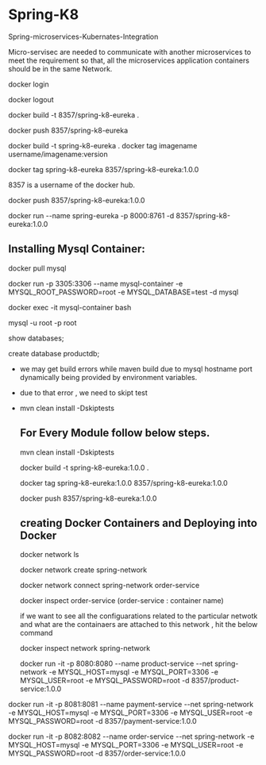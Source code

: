 # Spring-K8
Spring-microservices-Kubernates-Integration

Micro-servisec are needed to communicate with another microservices to meet the requirement so that, all the microservices application containers should be in the same Network.

docker login

docker logout

docker build -t 8357/spring-k8-eureka .

docker push 8357/spring-k8-eureka

docker build -t spring-k8-eureka .
docker tag imagename username/imagename:version

docker tag spring-k8-eureka 8357/spring-k8-eureka:1.0.0

8357 is a username of the docker hub.

docker push 8357/spring-k8-eureka:1.0.0

docker run --name spring-eureka -p 8000:8761 -d 8357/spring-k8-eureka:1.0.0 


Installing Mysql Container:
------------------------------

docker pull mysql

docker run -p 3305:3306 --name mysql-container -e MYSQL_ROOT_PASSWORD=root -e MYSQL_DATABASE=test -d mysql 

docker exec -it mysql-container bash

mysql -u root -p root

show databases;

 create database productdb;

 * we may get build errors while maven build due to mysql hostname port dynamically being provided by environment variables.
 * due to that error , we need to skipt test
 * mvn clean install -Dskiptests

   For Every Module follow below steps.
   -----------------------------------------

   mvn clean install -Dskiptests

   docker build -t spring-k8-eureka:1.0.0 .
   
   docker tag spring-k8-eureka:1.0.0 8357/spring-k8-eureka:1.0.0

   docker push 8357/spring-k8-eureka:1.0.0

   creating Docker Containers and Deploying into Docker
   --------------------------------------------------------

   docker network ls

   docker network create spring-network

   docker network connect spring-network order-service

   docker inspect order-service  (order-service : container name)

   if we want to see all the configuarations related to the particular netwotk and what are the containaers are attached to this network , hit the below command

   docker inspect network spring-network

   docker run -it -p 8080:8080 --name product-service --net spring-network -e MYSQL_HOST=mysql -e MYSQL_PORT=3306 -e MYSQL_USER=root -e MYSQL_PASSWORD=root -d 8357/product-service:1.0.0

docker run -it -p 8081:8081 --name payment-service --net spring-network -e MYSQL_HOST=mysql -e MYSQL_PORT=3306 -e MYSQL_USER=root -e MYSQL_PASSWORD=root -d 8357/payment-service:1.0.0

docker run -it -p 8082:8082 --name order-service --net spring-network -e MYSQL_HOST=mysql -e MYSQL_PORT=3306 -e MYSQL_USER=root -e MYSQL_PASSWORD=root -d 8357/order-service:1.0.0
   
   
